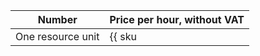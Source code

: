 Number | Price per hour, without VAT
---- | ----
One resource unit | {{ sku|USD|alb.balancer.active|string }}
